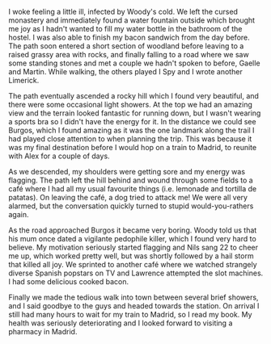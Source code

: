 I woke feeling a little ill, infected by Woody's cold. We left the cursed monastery and immediately found a water fountain outside which brought me joy as I hadn't wanted to fill my water bottle in the bathroom of the hostel. I was also able to finish my bacon sandwich from the day before. The path soon entered a short section of woodland before leaving to a raised grassy area with rocks, and finally falling to a road where we saw some standing stones and met a couple we hadn't spoken to before, Gaelle and Martin. While walking, the others played I Spy and I wrote another Limerick.

The path eventually ascended a rocky hill which I found very beautiful, and there were some occasional light showers. At the top we had an amazing view and the terrain looked fantastic for running down, but I wasn't wearing a sports bra so I didn't have the energy for it. In the distance we could see Burgos, which I found amazing as it was the one landmark along the trail I had played close attention to when planning the trip. This was because it was my final destination before I would hop on a train to Madrid, to reunite with Alex for a couple of days.

As we descended, my shoulders were getting sore and my energy was flagging. The path left the hill behind and wound through some fields to a café where I had all my usual favourite things (i.e. lemonade and tortilla de patatas). On leaving the café, a dog tried to attack me! We were all very alarmed, but the conversation quickly turned to stupid would-you-rathers again.

As the road approached Burgos it became very boring. Woody told us that his mum once dated a vigilante pedophile killer, which I found very hard to believe. My motivation seriously started flagging and Nils sang 22 to cheer me up, which worked pretty well, but was shortly followed by a hail storm that killed all joy. We sprinted to another café where we watched strangely diverse Spanish popstars on TV and Lawrence attempted the slot machines. I had some delicious cooked bacon.

Finally we made the tedious walk into town between several brief showers, and I said goodbye to the guys and headed towards the station. On arrival I still had many hours to wait for my train to Madrid, so I read my book. My health was seriously deteriorating and I looked forward to visiting a pharmacy in Madrid.